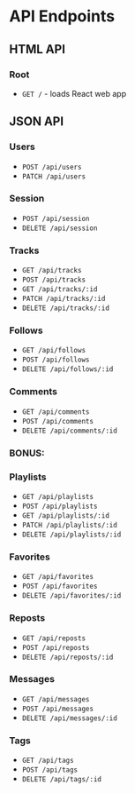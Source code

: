 # API Endpoints

## HTML API

### Root

- `GET /` - loads React web app

## JSON API

### Users

- `POST /api/users`
- `PATCH /api/users`

### Session

- `POST /api/session`
- `DELETE /api/session`

### Tracks

- `GET /api/tracks`
- `POST /api/tracks`
- `GET /api/tracks/:id`
- `PATCH /api/tracks/:id`
- `DELETE /api/tracks/:id`

### Follows

- `GET /api/follows`
- `POST /api/follows`
- `DELETE /api/follows/:id`

### Comments

- `GET /api/comments`
- `POST /api/comments`
- `DELETE /api/comments/:id`

### BONUS:

### Playlists

- `GET /api/playlists`
- `POST /api/playlists`
- `GET /api/playlists/:id`
- `PATCH /api/playlists/:id`
- `DELETE /api/playlists/:id`

### Favorites

- `GET /api/favorites`
- `POST /api/favorites`
- `DELETE /api/favorites/:id`

### Reposts

- `GET /api/reposts`
- `POST /api/reposts`
- `DELETE /api/reposts/:id`

### Messages

- `GET /api/messages`
- `POST /api/messages`
- `DELETE /api/messages/:id`

### Tags

- `GET /api/tags`
- `POST /api/tags`
- `DELETE /api/tags/:id`
